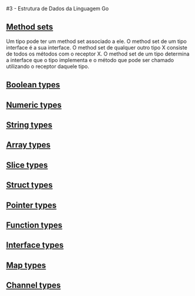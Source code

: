#3 - Estrutura de Dados da Linguagem Go

## [Method sets](https://golang.org/ref/spec#Method_sets)

Um tipo pode ter um method set associado a ele. O method set de um tipo interface é a sua interface. O method set de qualquer outro tipo X consiste de todos os métodos com o receptor X. O method set de um tipo determina a interface que o tipo implementa e o método que pode ser chamado utilizando o receptor daquele tipo.

## [Boolean types](https://golang.org/ref/spec#Boolean_types)
## [Numeric types](https://golang.org/ref/spec#Numeric_types)
## [String types](https://golang.org/ref/spec#String_types)
## [Array types](https://golang.org/ref/spec#Array_types)
## [Slice types](https://golang.org/ref/spec#Slice_types)
## [Struct types](https://golang.org/ref/spec#Struct_types)
## [Pointer types](https://golang.org/ref/spec#Pointer_types)
## [Function types](https://golang.org/ref/spec#Function_types)
## [Interface types](https://golang.org/ref/spec#Interface_types)
## [Map types](https://golang.org/ref/spec#Map_types)
## [Channel types](https://golang.org/ref/spec#Channel_types)


